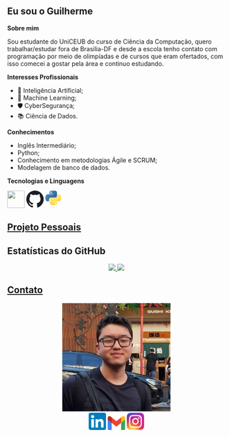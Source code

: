 ## Eu sou o Guilherme

**Sobre mim**

Sou estudante do UniCEUB do curso de Ciência da Computação, quero trabalhar/estudar fora de Brasília-DF e desde a escola tenho contato com programação por meio de olimpíadas e de cursos que eram ofertados, com isso comecei a gostar pela área e continuo estudando.

**Interesses Profissionais**

- 🤖 Inteligência Artificial;
- 📝 Machine Learning;
- 🛡️​ CyberSegurança;
- 📚 Ciência de Dados.

**Conhecimentos**
  
- Inglês Intermediário;
- Python;
- Conhecimento em metodologias Ágile e SCRUM;
- Modelagem de banco de dados.

**Tecnologias e Linguagens**
<div>

<img loading="lazy" src="https://cdn.jsdelivr.net/gh/devicons/devicon/icons/git/git-original.svg" width="40" height="40"/>
<img loading="lazy" src="imagens/Github_icon.svg.png" width="40" height="40"/>
<img loading="lazy" src="imagens/Python-logo-notext.svg.png" width="40" height="40"/>

</div>

## <a href=https://github.com/K3nz002/Projetos-Pessoais><text decoration="none">Projeto Pessoais</text></a>

## Estatísticas do GitHub

<div align="center">
<a href="https://github.com/K3nz002">
<img loading="lazy" height="180em" src="https://github-readme-stats.vercel.app/api/top-langs/?username=K3nz002&layout=compact&theme=dracula&langs_count=7"/>

<img loading="lazy" height="180em" src="https://github-readme-stats.vercel.app/api?username=K3nz002&show_icons=true&include_all_commits=true&count_private=true&theme=dracula"/>

</div>

## Contato

<div align="center">
<img src="imagens/K3nz002.jpg" width="250" height="250"/>

<div>
<a href="https://www.linkedin.com/in/guilherme-f-692106351/" target="_blank"><img src="imagens/LinkedIn_icon.svg.png" width="40" height="40" alt="LinkedIn"/></a>
<a href="mailto:gkwfuji@gmail.com" target="_blank"><img src="imagens/Gmail_icon.svg.png" width="40" height="32" alt="Gmail"/></a>
<a href="https://www.instagram.com/_.g.kenzo/" target="_blank"><img src="imagens/Instagram_icon.png" width="40" height="40" alt="GitHub"/></a>
</div>
